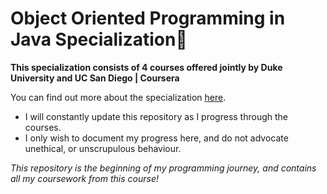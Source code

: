 # Object Oriented Programming in Java Specialization:white_heart:

**This specialization consists of 4 courses offered jointly by Duke University and UC San Diego | Coursera**

You can find out more about the specialization [here](https://www.coursera.org/specializations/object-oriented-programming).

- I will constantly update this repository as I progress through the courses.
- I only wish to document my progress here, and do not advocate unethical, or unscrupulous behaviour.

*This repository is the beginning of my programming journey, and contains all my coursework from this course!*
